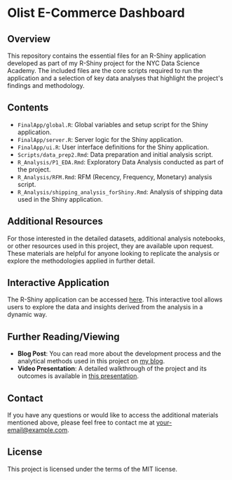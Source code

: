 # Olist E-Commerce Dashboard

## Overview
This repository contains the essential files for an R-Shiny application developed as part of my R-Shiny project for the NYC Data Science Academy. The included files are the core scripts required to run the application and a selection of key data analyses that highlight the project's findings and methodology.

## Contents
- `FinalApp/global.R`: Global variables and setup script for the Shiny application.
- `FinalApp/server.R`: Server logic for the Shiny application.
- `FinalApp/ui.R`: User interface definitions for the Shiny application.
- `Scripts/data_prep2.Rmd`: Data preparation and initial analysis script.
- `R_Analysis/P1_EDA.Rmd`: Exploratory Data Analysis conducted as part of the project.
- `R_Analysis/RFM.Rmd`: RFM (Recency, Frequency, Monetary) analysis script.
- `R_Analysis/shipping_analysis_forShiny.Rmd`: Analysis of shipping data used in the Shiny application.

## Additional Resources
For those interested in the detailed datasets, additional analysis notebooks, or other resources used in this project, they are available upon request. These materials are helpful for anyone looking to replicate the analysis or explore the methodologies applied in further detail.

## Interactive Application
The R-Shiny application can be accessed [here](https://willfreeman.shinyapps.io/Denis2/). This interactive tool allows users to explore the data and insights derived from the analysis in a dynamic way.

## Further Reading/Viewing
- **Blog Post**: You can read more about the development process and the analytical methods used in this project on [my blog](https://nycdatascience.com/blog/author/willfreeman/).
- **Video Presentation**: A detailed walkthrough of the project and its outcomes is available in [this presentation](https://youtu.be/MGdV4J6cKWA?si=xT2zGKkuQVh0aths).

## Contact
If you have any questions or would like to access the additional materials mentioned above, please feel free to contact me at [your-email@example.com](mailto:your-email@example.com).

## License
This project is licensed under the terms of the MIT license.
